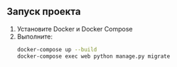 ## Запуск проекта

1. Установите Docker и Docker Compose
2. Выполните:
   ```bash
   docker-compose up --build
   docker-compose exec web python manage.py migrate
